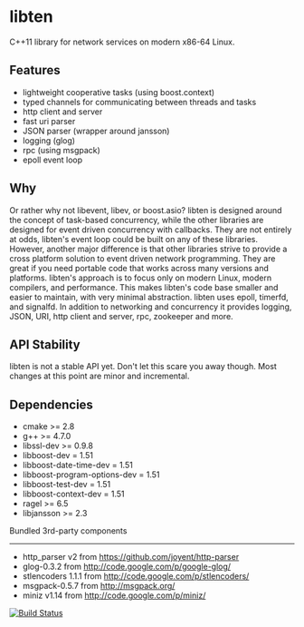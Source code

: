 libten
======

C++11 library for network services on modern x86-64 Linux.

Features
--------

  * lightweight cooperative tasks (using boost.context)
  * typed channels for communicating between threads and tasks
  * http client and server
  * fast uri parser
  * JSON parser (wrapper around jansson)
  * logging (glog)
  * rpc (using msgpack)
  * epoll event loop

Why
---
Or rather why not libevent, libev, or boost.asio? libten is designed
around the concept of task-based concurrency, while the other
libraries are designed for event driven concurrency with callbacks.
They are not entirely at odds, libten's event loop could be built on
any of these libraries. However, another major difference is that
other libraries strive to provide a cross platform solution to event
driven network programming. They are great if you need portable
code that works across many versions and platforms. libten's approach
is to focus only on modern Linux, modern compilers, and performance.
This makes libten's code base smaller and easier to maintain, with
very minimal abstraction. libten uses epoll, timerfd, and signalfd.
In addition to networking and concurrency it provides logging, JSON,
URI, http client and server, rpc, zookeeper and more.

API Stability
-------------
libten is not a stable API yet. Don't let this scare you away though.
Most changes at this point are minor and incremental.

Dependencies
------------

  * cmake >= 2.8
  * g++ >= 4.7.0
  * libssl-dev >= 0.9.8
  * libboost-dev = 1.51
  * libboost-date-time-dev = 1.51
  * libboost-program-options-dev = 1.51
  * libboost-test-dev = 1.51
  * libboost-context-dev = 1.51
  * ragel >= 6.5
  * libjansson >= 2.3

Bundled 3rd-party components
____________________________

  * http_parser v2 from https://github.com/joyent/http-parser
  * glog-0.3.2 from http://code.google.com/p/google-glog/
  * stlencoders 1.1.1 from http://code.google.com/p/stlencoders/
  * msgpack-0.5.7 from http://msgpack.org/
  * miniz v1.14 from http://code.google.com/p/miniz/

[![Build Status](https://travis-ci.org/toffaletti/libten.png)](https://travis-ci.org/toffaletti/libten)
